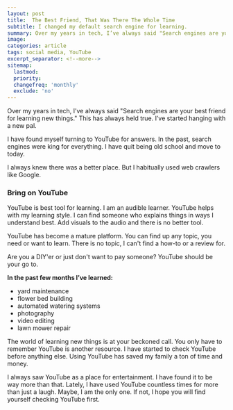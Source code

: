 ```yaml
---
layout: post
title:  The Best Friend, That Was There The Whole Time
subtitle: I changed my default search engine for learning.
summary: Over my years in tech, I’ve always said "Search engines are your best friend for learning new things." This has always held true. I’ve started hanging with a new pal.
image: 
categories: article
tags: social media, YouTube
excerpt_separator: <!--more-->
sitemap:
  lastmod: 
  priority: 
  changefreq: 'monthly'
  exclude: 'no'
---
```

Over my years in tech, I’ve always said "Search engines are your best friend for learning new things." This has always held true. I’ve started hanging with a new pal.
  
I have found myself turning to YouTube for answers. In the past, search engines were king for everything. I have quit being old school and move to today. 

I always knew there was a better place. But I habitually used web crawlers like Google. 

### Bring on YouTube
YouTube is best tool for learning. I am an audible learner. YouTube helps with my learning style. I can find someone who explains things in ways I understand best. Add visuals to the audio and there is no better tool. 

YouTube has become a mature platform. You can find up any topic, you need or want to learn. There is no topic, I can't find a how-to or a review for. 

Are you a DIY'er or just don't want to pay someone? YouTube should be your go to. 

**In the past few months I’ve learned:**
- yard maintenance
- flower bed building 
- automated watering systems 
- photography
- video editing 
- lawn mower repair

The world of learning new things is at your beckoned call. You only have to remember YouTube is another resource. I have started to check YouTube before anything else. Using YouTube has saved my family a ton of time and money.

I always saw YouTube as a place for entertainment. I have found it to be way more than that. Lately, I have used YouTube countless times for more than just a laugh. Maybe, I am the only one. If not, I hope you will find yourself checking YouTube first.


